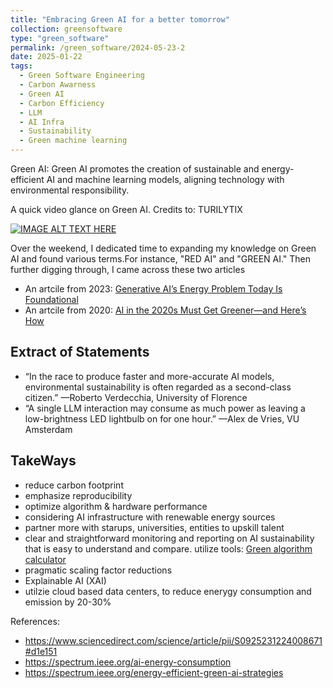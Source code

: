 ```yaml
---
title: "Embracing Green AI for a better tomorrow"
collection: greensoftware
type: "green_software"
permalink: /green_software/2024-05-23-2
date: 2025-01-22
tags:
  - Green Software Engineering 
  - Carbon Awarness
  - Green AI
  - Carbon Efficiency
  - LLM
  - AI Infra
  - Sustainability 
  - Green machine learning
---
```



Green AI: Green AI promotes the creation of sustainable and energy-efficient AI and machine learning models, aligning technology with environmental responsibility.

A quick video glance on Green AI. Credits to:  TURILYTIX

[![IMAGE ALT TEXT HERE](https://img.youtube.com/vi/YOUTUBE_VIDEO_ID_HERE/0.jpg)](https://www.youtube.com/watch?v=n--cekHxrsE)

Over the weekend, I dedicated time to expanding my knowledge on Green AI and found various terms.For instance, "RED AI" and "GREEN AI." Then further digging through, I came across these two articles

- An artcile from 2023: [Generative AI’s Energy Problem Today Is Foundational]
- An artcile from 2020: [AI in the 2020s Must Get Greener—and Here’s How ]

## Extract of Statements 
- “In the race to produce faster and more-accurate AI models, environmental sustainability is often regarded as a second-class citizen.”
—Roberto Verdecchia, University of Florence
- “A single LLM interaction may consume as much power as leaving a low-brightness LED lightbulb on for one hour.”
—Alex de Vries, VU Amsterdam

## TakeWays
- reduce carbon footprint
- emphasize reproducibility
- optimize algorithm & hardware performance
- considering AI infrastructure with renewable energy sources
- partner more with starups, universities, entities to upskill talent 
- clear and straightforward monitoring and reporting on AI sustainability that is easy to understand and compare. utilize tools: [Green algorithm calculator]
- pragmatic scaling factor reductions
- Explainable AI (XAI)
- utilzie cloud based data centers, to reduce enerygy consumption and emission by 20-30% 




References: 
- https://www.sciencedirect.com/science/article/pii/S0925231224008671#d1e151
- https://spectrum.ieee.org/ai-energy-consumption
- https://spectrum.ieee.org/energy-efficient-green-ai-strategies


[Generative AI’s Energy Problem Today Is Foundational]: https://spectrum.ieee.org/ai-energy-consumption
[AI in the 2020s Must Get Greener—and Here’s How ]: https://spectrum.ieee.org/energy-efficient-green-ai-strategies
[Green algorithm calculator]: https://calculator.green-algorithms.org/

